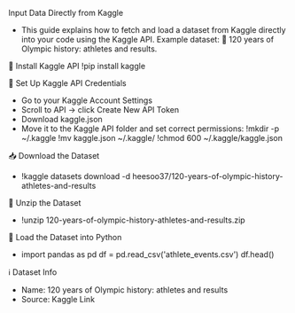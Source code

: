 Input Data Directly from Kaggle
- This guide explains how to fetch and load a dataset from Kaggle directly into your code using the Kaggle API.
Example dataset: 🏅 120 years of Olympic history: athletes and results.

🔑 Install Kaggle API
!pip install kaggle

🔑 Set Up Kaggle API Credentials 
- Go to your Kaggle Account Settings
- Scroll to API → click Create New API Token
- Download kaggle.json
- Move it to the Kaggle API folder and set correct permissions:
!mkdir -p ~/.kaggle
!mv kaggle.json ~/.kaggle/
!chmod 600 ~/.kaggle/kaggle.json

📥 Download the Dataset 
- !kaggle datasets download -d heesoo37/120-years-of-olympic-history-athletes-and-results

📂 Unzip the Dataset 
- !unzip 120-years-of-olympic-history-athletes-and-results.zip

📂 Load the Dataset into Python 
- import pandas as pd
df = pd.read_csv('athlete_events.csv')
df.head()

ℹ️ Dataset Info
- Name: 120 years of Olympic history: athletes and results
- Source: Kaggle Link
